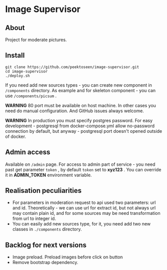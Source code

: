 # Image Supervisor

## About
Project for moderate pictures.

## Install
```
git clone https://github.com/peektoseen/image-supervisor.git
cd image-supervisor
./deploy.sh
```

If you need add new sources types - you can create new component in `/components` directory. As example and for skeleton component - you can use `/components/picsum` .

<b>WARNING</b> 80 port must be available on host machine. In other cases you need do manual configuration. 
And GitHub issues always welcome.

<b>WARNING</b> In production you must specify postgres password. For easy development - postgresql from docker-compose.yml allow no-password connection by default, but anyway - postgresql port doesn't opened outside of docker.

## Admin access
Available on `/admin` page. 
For access to admin part of service - you need past get parameter `token` , by default `token` set to **xyz123** .
You can override it in **ADMIN_TOKEN** environment variable.

## Realisation peculiarities
* For parameters in moderation request to api used two parameters: url and id. Theoretically - we can use url for extract id, but not always url may contain plain id, and for some sources may be need transformation from url to integer id. 
* You can easily add new sources type, for it, you need add two new classes in `./components` directory.

## Backlog for next versions
* Image preload. Preload images before click on button
* Remove bootstrap dependency.